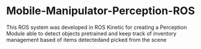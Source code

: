 # Mobile-Manipulator-Perception-ROS
This ROS system was developed in ROS Kinetic for creating a Perception Module able to detect objects pretrained and keep track of inventory management based of items detectedand picked from the scene
